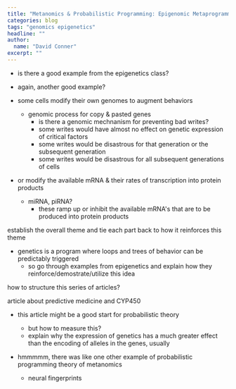 ```yaml
---
title: "Metanomics & Probabilistic Programming: Epigenomic Metaprogramming"
categories: blog
tags: "genomics epigenetics"
headline: ""
author:
  name: "David Conner"
excerpt: ""
---
```


- is there a good example from the epigenetics class?
- again, another good example?

- some cells modify their own genomes to augment behaviors
  - genomic process for copy & pasted genes
    - is there a genomic mechnanism for preventing bad writes?
    - some writes would have almost no effect on genetic expression of
      critical factors
    - some writes would be disastrous for that generation or the
      subsequent generation
    - some writes would be disastrous for all subsequent generations
      of cells
- or modify the available mRNA & their rates of transcription into
  protein products
  - miRNA, piRNA?
    - these ramp up or inhibit the available mRNA's that are to be
      produced into protein products

establish the overall theme and tie each part back to how it
reinforces this theme
- genetics is a program where loops and trees of behavior can be
  predictably triggered
  - so go through examples from epigenetics and explain how they
    reinforce/demostrate/utilize this idea

how to structure this series of articles?

article about predictive medicine and CYP450
- this article might be a good start for probabilistic theory
  - but how to measure this?
  - explain why the expression of genetics has a much greater effect
    than the encoding of alleles in the genes, usually

- hmmmmm, there was like one other example of probabilistic
  programming theory of metanomics
  - neural fingerprints
